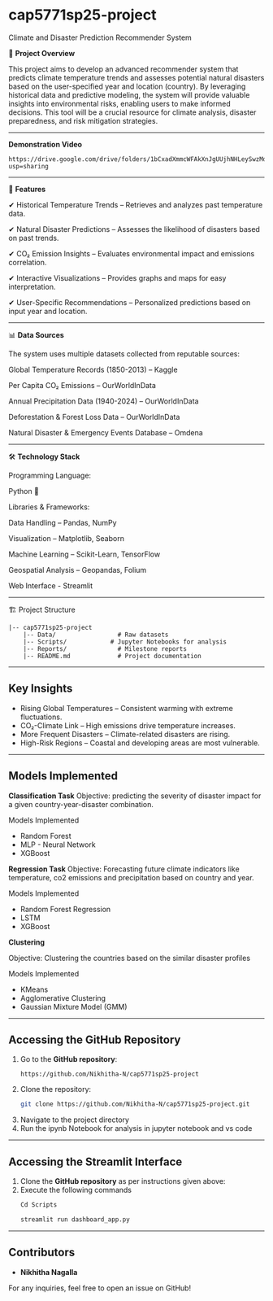 # cap5771sp25-project
Climate and Disaster Prediction Recommender System

📌 **Project Overview**

This project aims to develop an advanced recommender system that predicts climate temperature trends and assesses potential natural disasters based on the user-specified year and location (country). By leveraging historical data and predictive modeling, the system will provide valuable insights into environmental risks, enabling users to make informed decisions. This tool will be a crucial resource for climate analysis, disaster preparedness, and risk mitigation strategies.

---

**Demonstration Video**
```
https://drive.google.com/drive/folders/1bCxadXmmcWFAkXnJgUUjhNHLeySwzMdf?usp=sharing
```
---

🚀 **Features**

✔ Historical Temperature Trends – Retrieves and analyzes past temperature data.

✔ Natural Disaster Predictions – Assesses the likelihood of disasters based on past trends.

✔ CO₂ Emission Insights – Evaluates environmental impact and emissions correlation.

✔ Interactive Visualizations – Provides graphs and maps for easy interpretation.

✔ User-Specific Recommendations – Personalized predictions based on input year and location.

---

📊 **Data Sources**

The system uses multiple datasets collected from reputable sources:

Global Temperature Records (1850-2013) – Kaggle

Per Capita CO₂ Emissions – OurWorldInData

Annual Precipitation Data (1940-2024) – OurWorldInData

Deforestation & Forest Loss Data – OurWorldInData

Natural Disaster & Emergency Events Database – Omdena

---

🛠️ **Technology Stack**

Programming Language:

Python 🐍

Libraries & Frameworks:

Data Handling – Pandas, NumPy

Visualization – Matplotlib, Seaborn

Machine Learning – Scikit-Learn, TensorFlow

Geospatial Analysis – Geopandas, Folium

Web Interface - Streamlit

---

🏗️ Project Structure
```
|-- cap5771sp25-project
    |-- Data/                 # Raw datasets
    |-- Scripts/            # Jupyter Notebooks for analysis
    |-- Reports/              # Milestone reports
    |-- README.md             # Project documentation
```
---

 ## Key Insights
 - Rising Global Temperatures – Consistent warming with extreme fluctuations.
 - CO₂-Climate Link – High emissions drive temperature increases.
 - More Frequent Disasters – Climate-related disasters are rising.
 - High-Risk Regions – Coastal and developing areas are most vulnerable.

---

## Models Implemented
**Classification Task**
Objective: predicting the severity of disaster impact for a given country-year-disaster combination.

Models Implemented

- Random Forest
- MLP - Neural Network
- XGBoost 

**Regression Task**
Objective: Forecasting future climate indicators like temperature, co2 emissions and precipitation based on country and year.

Models Implemented

- Random Forest Regression
- LSTM
- XGBoost

**Clustering**

Objective: Clustering the countries based on the similar disaster profiles

Models Implemented

- KMeans
- Agglomerative Clustering
- Gaussian Mixture Model (GMM)

---

## Accessing the GitHub Repository
1. Go to the **GitHub repository**:
   ```
   https://github.com/Nikhitha-N/cap5771sp25-project
   ```
2. Clone the repository:
   ```bash
   git clone https://github.com/Nikhitha-N/cap5771sp25-project.git
   ```
3. Navigate to the project directory
4. Run the ipynb Notebook for analysis in jupyter notebook and vs code

--- 

## Accessing the Streamlit Interface
1. Clone the **GitHub repository** as per instructions given above:
2. Execute the following commands
   ```bash
   Cd Scripts
   ```
   ```bash
   streamlit run dashboard_app.py
   ```
---
## Contributors
- **Nikhitha Nagalla**

For any inquiries, feel free to open an issue on GitHub!

